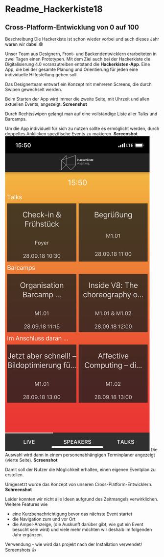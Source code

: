 # **Readme_Hackerkiste18**
## Cross-Platform-Entwicklung von 0 auf 100

Beschreibung
Die Hackerkiste ist schon wieder vorbei und auch dieses Jahr waren wir dabei.:smile:

Unser Team aus Designern, Front- und Backendentwicklern erarbeiteten in zwei Tagen einen Prototypen. 
Mit dem Ziel auch bei der Hackerkiste die Digitalisierung 4.0 voranzutreiben entstand die **Hackerkisten-App**.
Eine App, die bei der gesamte Planung und Orientierung für jeden eine individuelle Hilfestellung geben soll.

Das Designerteam entwarf ein Konzept mit mehreren Screens, die durch Swipen gewechselt werden.

Beim Starten der App wird immer die zweite Seite, mit Uhrzeit und allen aktuellen Events, angezeigt. **Screenshot**

Durch Rechtsswipen gelangt man auf eine vollständige Liste aller Talks und Barcamps.


Um die App individuell für sich zu nutzen sollte es ermöglicht werden, durch doppeltes Anklicken spezifische Events zu makieren. **Screenshot**
![Screenshot 1](IMG_0003.PNG)
Die Auswahl wird dann in einem personenabhängigen Terminplaner angezeigt (vierte Seite).       **Screenshot**

Damit soll der Nutzer die Möglichkeit erhalten, einen eigenen Eventplan zu erstellen. 

Umgesetzt wurde das Konzept von unseren Cross-Platform-Entwicklern.
**Schreenshot**

Leider konnten wir nicht alle Ideen aufgrund des Zeitmangels verwirklichen.
Weitere Features wie
- eine Kurzbenachrichtigung bevor das nächste Event startet
- die Navigation zum und vor Ort 
- die Ampel-Anzeige, (die Auskunft darüber gibt, wie gut ein Event besucht sein wird)
und viele mehr möchten wir deshalb im folgenden Jahr ergänzen. 


Verwendung - wie wird das projekt nach der Installation verwendet/ Screenshots
:+1:
